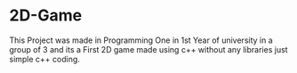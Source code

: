 # 2D-Game
This Project was made in Programming One in 1st Year of university in a group of 3 and its a First 2D game made using  c++ without any libraries just simple c++ coding.

